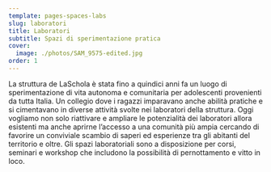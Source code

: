 ```yaml
---
template: pages-spaces-labs
slug: laboratori
title: Laboratori
subtitle: Spazi di sperimentazione pratica
cover:
  image: ./photos/SAM_9575-edited.jpg
order: 1
---
```


<Row>
<Col $initial $columned>

La struttura de LaSchola è stata fino a quindici anni fa un luogo di sperimentazione di vita autonoma e comunitaria per adolescenti provenienti da tutta Italia. Un collegio dove i ragazzi imparavano anche abilità pratiche e si cimentavano in diverse attività svolte nei laboratori della struttura. Oggi vogliamo non solo riattivare e ampliare le potenzialità dei laboratori allora esistenti ma anche aprirne l’accesso a una comunità più ampia cercando di favorire un conviviale scambio di saperi ed esperienze tra gli abitanti del territorio e oltre. Gli spazi laboratoriali sono a disposizione per corsi, seminari e workshop che includono la possibilità di pernottamento e vitto in loco.

</Col>
</Row>
